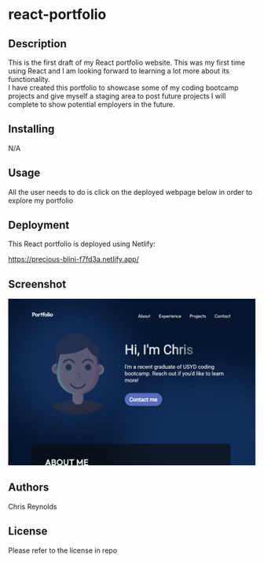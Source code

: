 # react-portfolio

## Description
This is the first draft of my React portfolio website.  This was my first time using React and I am looking forward to learning a lot more about its functionality.  
I have created this portfolio to showcase some of my coding bootcamp projects and give myself a staging area to post future projects I will complete to show potential employers in the future. 

## Installing
N/A

## Usage
All the user needs to do is click on the deployed webpage below in order to explore my portfolio 

## Deployment
This React portfolio is deployed using Netlify:

https://precious-blini-f7fd3a.netlify.app/ 

## Screenshot
![Screenshot of deployed portfolio](./react-portfolio/assets/projects/portfolio.png)

## Authors
Chris Reynolds 

## License
Please refer to the license in repo

